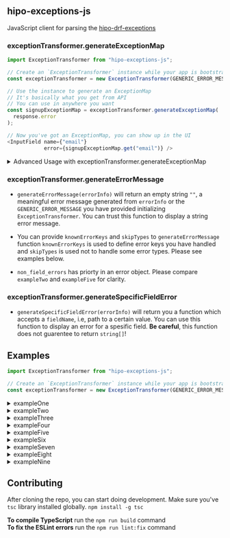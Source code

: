 ## hipo-exceptions-js

JavaScript client for parsing the [hipo-drf-exceptions](https://github.com/Hipo/hipo-drf-exceptions)    

### exceptionTransformer.generateExceptionMap  

```typescript      
import ExceptionTransformer from "hipo-exceptions-js";      

// Create an `ExceptionTransformer` instance while your app is bootstrapping      
const exceptionTransformer = new ExceptionTransformer(GENERIC_ERROR_MESSAGE);      

// Use the instance to generate an ExceptionMap      
// It's basically what you get from API    
// You can use in anywhere you want    
const signupExceptionMap = exceptionTransformer.generateExceptionMap(      
  response.error      
);    

// Now you've got an ExceptionMap, you can show up in the UI      
<InputField name={"email"}      
            error={signupExceptionMap.get("email")} />      
```  
<details>  
  <summary>Advanced  Usage with exceptionTransformer.generateExceptionMap</summary>  
    
  ```typescript      
  import ExceptionTransformer, {    
    CustomTransformers,    
    Exception,    
    ExceptionMap    
  } from "hipo-exceptions-js";     
        
  // Define your application's custom exception transformers    
  const customExceptionTransformers: CustomTransformers = {      
    ProfileCredentialError: (exception: Exception): ExceptionMap => {      
      const map = new Map();      
      
      if (exception.detail.email) {     
        map.set("email", exception.detail.email);      
      }    
          
      // You can set a custom `fallback_message`   
      // instead of using `exception.fallback_message`  
      map.set("fallback_message", "Something went wrong. Please try again later.");    
          
      return map;
    }
  };    
        
  // Create an `ExceptionTransformer` instance with `customExceptionTransformers` param       
  const exceptionTransformer = new ExceptionTransformer(GENERIC_ERROR_MESSAGE, {customExceptionTransformers});      
        
  // Use the instance to generate an ExceptionMap      
  // It's basically what you get from API    
  // You can use in anywhere you want    
  const signupExceptionMap = exceptionTransformer.generateExceptionMap(      
    response.error      
  );      
        
  // Now you've got an ExceptionMap, you can show up in the UI    
  <GenericError message={signupExceptionMap.get("fallback_message")} />    
  <InputField name={"email"}      
              error={signupExceptionMap.get("email")} />      
  ```       
</details> 

### exceptionTransformer.generateErrorMessage
  * `generateErrorMessage(errorInfo)` will return an empty string `""`, a meaningful error message generated from `errorInfo` or the `GENERIC_ERROR_MESSAGE` you have provided initializing `ExceptionTransformer`. You can trust this function to display a string error message.

  * You can provide `knownErrorKeys` and `skipTypes` to `generateErrorMessage` function `knownErrorKeys` is used to define error keys you have handled and `skipTypes` is used not to handle some error types. Please see examples below.

  * `non_field_errors` has priorty in an error object. Please compare `exampleTwo` and `exampleFive` for clarity.
  
### exceptionTransformer.generateSpecificFieldError
  * `generateSpecificFieldError(errorInfo)` will return you a function which accepts a `fieldName`, i.e, path to a certain value. You can use this function to display an error for a spesific field. **Be careful**, this function does not guarentee to return `string[]`! 
  
## Examples
``` typescript
import ExceptionTransformer from "hipo-exceptions-js";      

// Create an `ExceptionTransformer` instance while your app is bootstrapping      
const exceptionTransformer = new ExceptionTransformer(GENERIC_ERROR_MESSAGE);
```
<details>
    <summary>exampleOne</summary> 
  
``` typescript
const exampleOne = {
  type: "ValidationError",
  detail: {
    email: ["Enter a valid email address."],
    password: ["Enter a valid password address."]
  },
  fallback_message: "This is a random fallback message"
};

const getFieldError = exceptionTransformer.generateSpecificFieldError(exampleOne);

getFieldError("email") // ["Enter a valid email address."]
getFieldError("summary") // undefined

exceptionTransformer.generateErrorMessage(exampleOne) // "email: Enter a valid email address."
exceptionTransformer.generateErrorMessage(exampleOne, {knownErrorKeys:["email"]}) // "password: Enter a valid password address."
```
</details> 

<details>
    <summary>exampleTwo</summary> 
  
```typescript
const exampleTwo = {
  type: "IncompleteAnswerError",
  detail: {
    attachment: ["Please add an attachment"],
    non_field_errors: ["All required questions must be answered."]
  },
  fallback_message: "This is a random fallback message"
};


exceptionTransformer.generateErrorMessage(exampleTwo) // "All required questions must be answered." 
``` 
</details>
<details>
    <summary>exampleThree</summary> 
  
``` typescript
const exampleThree = {
  type: "ValidationError",
  detail: {
    non_field_errors: [
      {},
      {},
      {},
      {},
      {phone_number: ["The phone number entered is not valid."]}
    ]
  },
  fallback_message: "This is a random fallback message"
};

exceptionTransformer.generateErrorMessage(exampleThree); // "phone_number: The phone number entered is not valid."
 ```
</details>

<details>
    <summary>exampleFour</summary> 
  
``` typescript
const exampleFour = {
  type: "ValidationError",
  detail: {
    message: {
      body: ["Message body is missing"],
      attachment: ["Attachment is missing"]
    },
    password: ["Password is too short", "Please use only letters and numbers"]
  },
  fallback_message: "This is a random fallback message"
};

---
const getFieldError = exceptionTransformer.generateSpecificFieldError(exampleFour);

exceptionTransformer.getFieldError("message") // <- Returns { body: ["Message body is missing"], attachment: ["Attachment is missing"] } So Do not use this one for that purpose.
exceptionTransformer.getFieldError("message.attachment") // ["Attachment is missing"]
exceptionTransformer.getFieldError("summary.info") // undefined
exceptionTransformer.getFieldError("password") // ["Password is too short",  "Please use only letters and numbers"]

exceptionTransformer.generateErrorMessage(exampleFour, {knownErrorKeys: ["password", "message.body"]}) // "attachment: Attachment is missing"
 ```
</details>

<details>
    <summary>exampleFive</summary> 
  
``` typescript
const exampleFive = {
  type: "ValidationError",
  detail: {
    summary: ["Summary is missing"],
    message: {
      non_field_errors: ["Attachments or body must be provided."],
      title: ["Message title is missing"]
    }
  },
  fallback_message: "This is a random fallback message"
};
---
const getFieldError = exceptionTransformergenerateSpecificFieldError(exampleFive);

exceptionTransformer.getFieldError("message") /// <- Returns { non_field_errors: ["Attachments or body must be provided."], title: ["Message title is missing"] } So Do not use this one for that purpose.
exceptionTransformer.getFieldError("message.title") // ["Message title is missing"]

exceptionTransformer.generateErrorMessage(exampleFive) // "summary: Summary is missing"
exceptionTransformer.generateErrorMessage(exampleFive, {knownErrorKeys: ["summary", "message.title"]}) // "Attachments or body must be provided."
exceptionTransformer.generateErrorMessage(exampleFive, {knownErrorKeys: ["summary", "message"]}) // "" -> empty string since all errors are known
exceptionTransformer.generateErrorMessage(exampleFive, {skipTypes: ["ValidationError"]}) // "" -> empty string since error.type should skipped.
exceptionTransformer.generateErrorMessage({
 type: "CustomMessageError",
 detail: exampleFive.detail.message,
 fallback_message: "" 
}, {knownErrorKeys: ["title"]}) // "Attachments or body must be provided."

```
</details>


<details>
    <summary>exampleSix</summary> 

``` typescript
A Form that has a bulk creation section. Assume there is a form with an input `Title` and a `Questions` section. 

const exampleSix = {
    type: "ValidationError",
    detail: {
      title: ["Title is missing"],
      questions: [{}, {}, {}, {answer: ["required"]}, {}]},
    fallback_message: "This is a random fallback message"
};

---

exceptionTransformer.generateErrorMessage({
 type: "CustomMessageError",
 detail: exampleSix.detail,
 fallback_message: ""
}, {knownErrorKeys: ["questions"]}) // "title: Title is missing"
exceptionTransformer.generateErrorMessage({
 type: "CustomMessageError",
 detail: exampleSix.detail,
 fallback_message: "" 
}, {knownErrorKeys: ["title", "questions"]}) // ""

---
- Displaying error message for `Questions` section:

const getFieldError = exceptionTransformer.generateSpecificFieldError(exampleSix);

exceptionTransformer.getFieldError("questions"); /// <- Returns [{}, {}, {}, {answer: ["required"]}, {}]. So Do not use this one for that purpose.

exceptionTransformer.generateErrorMessage({
 type: "CustomMessageError",
 detail: exampleSix.detail.questions,
 fallback_message: "" 
}) // "answer: required"

```
</details>


<details>
    <summary>exampleSeven</summary> 

``` typescript
A non-complete error message

const exampleSeven = {
    type: "ValidationError",
    detail: {},
    fallback_message: ""
  };

---
const getFieldError = exceptionTransformer.generateSpecificFieldError(exampleSeven);

exceptionTransformer.getFieldError("questions") // undefined

exceptionTransformer.generateErrorMessage(exampleSeven, {knownErrorKeys: ["questions"]}) // GENERIC_ERROR_MESSAGE since `detail` and `fallback_message` are empty 
```
</details>

<details>
    <summary>exampleEight</summary> 

``` typescript
An empty error message

const exampleEight = {};

---
const getFieldError = exceptionTransformer.generateSpecificFieldError(exampleEight);

exceptionTransformer.getFieldError("questions") // undefined

exceptionTransformer.generateErrorMessage(exampleEight, {knownErrorKeys: ["questions"]}) // GENERIC_ERROR_MESSAGE since error is an empty object
```
</details>

<details>
    <summary>exampleNine</summary> 

``` typescript
const exampleNine = {
    type: "ValidationError",
    detail: {
      questions: [],
      title: ["Title is missing"]},
    fallback_message: "This is a random fallback message"
};

---
const getFieldError = exceptionTransformer.generateSpecificFieldError(exampleNine);

exceptionTransformer.getFieldError("questions") // []

exceptionTransformer.generateErrorMessage(exampleNine) // "questions: undefined"
```
</details>
  
## Contributing  
After cloning the repo, you can start doing development. Make sure you've `tsc` library installed globally. `npm install -g tsc`  
  
**To compile TypeScript** run the `npm run build` command  
**To fix the ESLint errors** run the `npm run lint:fix` command  
 
